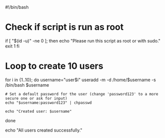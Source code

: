 #!/bin/bash

# Check if script is run as root
if [ "$(id -u)" -ne 0 ]; then
    echo "Please run this script as root or with sudo."
    exit 1
fi

# Loop to create 10 users
for i in {1..10}; do
    username="user$i"
    useradd -m -d /home/$username -s /bin/bash $username
    
    # Set a default password for the user (change 'password123' to a more secure one or ask for input)
    echo "$username:password123" | chpasswd
    
    echo "Created user: $username"
done

echo "All users created successfully."

